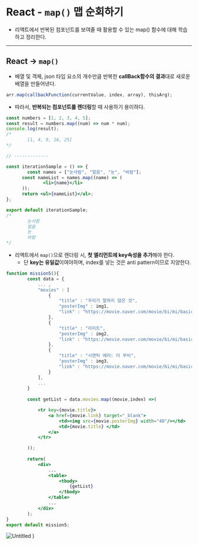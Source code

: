 # React - `map()` 맵 순회하기
- 리액트에서 반복된 컴포넌트를 보여줄 때 활용할 수 있는 map() 함수에 대해 학습하고 정리한다.
---

## React → `map()`

- 배열 및 객체, json 타입 요소의 개수만큼 반복한 **callBack함수의 결과**대로 새로운 배열을 만들어낸다.

```jsx
arr.map(callbackFunction(currentValue, index, array), thisArg);
```

- 따라서, **반복되는 컴포넌트를 렌더링**할 때 사용하기 용이하다.

```jsx
const numbers = [1, 2, 3, 4, 5];
const result = numbers.map((num) => num * num);
console.log(result);
/*
		[1, 4, 9, 16, 25]
*/

// -------------

const iterationSample = () => {
		const names = ["눈사람", "얼음", "눈", "바람"];
	  const nameList = names.map((name) => (
			  <li>{name}</li>
	  ));
	  return <ul>{nameList}</ul>;
};

export default iterationSample;
/*
		눈사람
		얼음
		눈
		바람
*/
```

- 리액트에서 `map()`으로 렌더링 시, **첫 엘리먼트에 key속성을 추가**해야 한다.
    - 단 **key는 유일값**이여야하며, index를 넣는 것은 anti pattern이므로 지양한다.

```jsx
function mission5(){
		const data = {
		    ... ,
		    "movies" : [
		        {
		            "title" : "우리가 말하지 않은 것",
		            "posterImg" : img1,
		            "link" : "https://movie.naver.com/movie/bi/mi/basic.naver?code=198319"
		        },
		        {
		            "title" : "리미트",
		            "posterImg" : img2,
		            "link" : "https://movie.naver.com/movie/bi/mi/basic.naver?code=193324"
		        },
		        {
		            "title" : "시맨틱 에러: 더 무비",
		            "posterImg" : img3,
		            "link" : "https://movie.naver.com/movie/bi/mi/basic.naver?code=213415"
		        }
		    ],
		    ...
		}
		
		const getList = data.movies.map((movie,index) =>(

		    <tr key={movie.title}>
		        <a href={movie.link} target="_blank">
		            <td><img src={movie.posterImg} width="40"/></td>
		            <td>{movie.title} </td>
		        </a>
		    </tr>

		));
		
		return(
		    <div>
		        ...
		        <table>
		            <tbody>
		                {getList}
		            </tbody>
		        </table>
		        ...
		    </div>
		);
}
export default mission5;
```

![Untitled](https://lgh.notion.site/image/https%3A%2F%2Fs3-us-west-2.amazonaws.com%2Fsecure.notion-static.com%2F0869e8ab-eaaf-4b55-8899-0be1c8bab566%2FUntitled.png?table=block&id=47955e79-d30d-4935-a0b4-d2ef4ffad024&spaceId=d2c21b63-4fd7-4cc8-b09a-a59a09d82a76&width=530&userId=&cache=v2)
)
